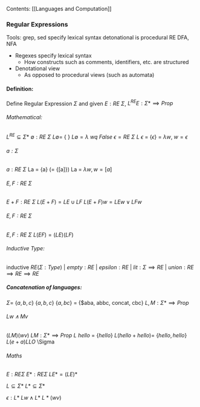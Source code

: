 Contents:
[[Languages and Computation]]

### Regular Expressions
Tools: grep, sed
specify lexical syntax
detonational is procedural
RE DFA, NFA

- Regexes specify lexical syntax
	- How constructs such as comments, identifiers, etc. are structured
- Denotational view
	- As opposed to procedural views (such as automata)
#### Definition:
Define Regular Expression $\Sigma$ and given $E: RE$ $\Sigma$, $L^{RE} E : \Sigma* \implies Prop$ 
###### Mathematical:
$L^{RE} \subseteq \Sigma*$ 
$\emptyset : RE$ $\Sigma$ 
$L \emptyset =$ { }
$L \emptyset = \lambda$ $wq$ $False$ 
$\epsilon  = RE$ $\Sigma$ 
$L$ $\epsilon$ = {$\epsilon$}
= $\lambda w$, $w = \epsilon$  

###### $a : \Sigma$
$a : RE$ $\Sigma$ 
La = {a} (= {[a]})
La = $\lambda w, w = [a]$ 

###### $E, F : RE$ $\Sigma$ 
$E + F : RE$ $\Sigma$
$L (E + F) = LE \cup LF$ 
$L (E + F) w = LE w \lor LF w$ 
###### $E, F : RE$ $\Sigma$
$E, F : RE$ $\Sigma$
$L(EF) = (LE)(LF)$
###### Inductive Type:
inductive $RE (\Sigma : Type)$ 
| $empty : RE$
| $epsilon : RE$
| $lit : \Sigma \implies RE$
| $union : RE \implies RE \implies RE$ 


##### Concatenation of languages:
$\Sigma =$ {$a,b,c$}
{$a,b,c$} {$a,bc$} = {$aba, abbc, concat, cbc} 
$L, M : \Sigma* \implies Prop$ 
###### $Lw \land Mv$
$(L M)(wv)$
$LM : \Sigma* \implies Prop$
$L$ $hello$ = {$hello$} 
$L (hello+hello) =$ {$hello, hello$}
$L(e+a) LLO$
\Sigma 
###### Maths
$E : RE \Sigma$ 
$E* : RE \Sigma$ 
$L E* = (LE)*$

$L \subseteq \Sigma*$ 
$L* \subseteq \Sigma*$

$\epsilon : L*$
$Lw \land L*$ 
$L* (wv)$




